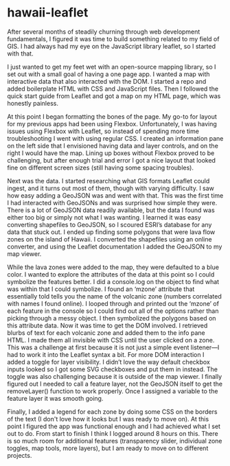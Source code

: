 # hawaii-leaflet

After several months of steadily churning through web development fundamentals, I figured it was time to build something related to my field of GIS. I had always had my eye on the JavaScript library leaflet, so I started with that.

I just wanted to get my feet wet with an open-source mapping library, so I set out with a small goal of having a one page app. I wanted a map with interactive data that also interacted with the DOM. I started a repo and added boilerplate HTML with CSS and JavaScript files. Then I followed the quick start guide from Leaflet and got a map on my HTML page, which was honestly painless. 

At this point I began formatting the bones of the page. My go-to for layout for my previous apps had been using Flexbox. Unfortunately, I was having issues using Flexbox with Leaflet, so instead of spending more time troubleshooting I went with using regular CSS. I created an information pane on the left side that I envisioned having data and layer controls, and on the right I would have the map. Lining up boxes without Flexbox proved to be challenging, but after enough trial and error I got a nice layout that looked fine on different screen sizes (still having some spacing troubles).

Next was the data. I started researching what GIS formats Leaflet could ingest, and it turns out most of them, though with varying difficulty. I saw how easy adding a GeoJSON was and went with that. This was the first time I had interacted with GeoJSONs and was surprised how simple they were. There is a lot of GeoJSON data readily available, but the data I found was either too big or simply not what I was wanting. I learned it was easy converting shapefiles to GeoJSON, so I scoured ESRI’s database for any data that stuck out. I ended up finding some polygons that were lava flow zones on the island of Hawaii. I converted the shapefiles using an online converter, and using the Leaflet documentation I added the GeoJSON to my map viewer.

While the lava zones were added to the map, they were defaulted to a blue color. I wanted to explore the attributes of the data at this point so I could symbolize the features better. I did a console.log on the object to find what was within that I could symbolize. I found an ‘mzone’ attribute that essentially told tells you the name of the volcanic zone (numbers correlated with names I found online). I looped through and printed out the ‘mzone’ of each feature in the console so I could find out all of the options rather than picking through a messy object. I then symbolized the polygons based on this attribute data. 
Now it was time to get the DOM involved. I retrieved blurbs of text for each volcanic zone and added them to the info pane HTML. I made them all invisible with CSS until the user clicked on a zone. This was a challenge at first because it is not just a simple event listener—I had to work it into the Leaflet syntax a bit. For more DOM interaction I added a toggle for layer visibility. I didn’t love the way default checkbox inputs looked so I got some SVG checkboxes and put them in instead. The toggle was also challenging because it is outside of the map viewer. I finally figured out I needed to call a feature layer, not the GeoJSON itself to get the removeLayer() function to work properly. Once I assigned a variable to the feature layer it was smooth going.

Finally, I added a legend for each zone by doing some CSS on the borders of the text (I don't love how it looks but I was ready to move on). At this point I figured the app was functional enough and I had achieved what I set out to do. From start to finish I think I logged around 8 hours on this. There is so much room for additional features (transparency slider, individual zone toggles, map tools, more layers), but I am ready to move on to different projects.
